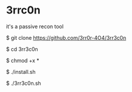 # 3rrc0n


it's a passive recon tool

$ git clone https://github.com/3rr0r-4O4/3rr3c0n

$ cd 3rr3c0n

$ chmod +x *

$ ./install.sh

$ ./3rr3c0n.sh
